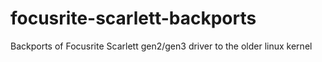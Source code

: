 # focusrite-scarlett-backports
Backports of Focusrite Scarlett gen2/gen3 driver to the older linux kernel
